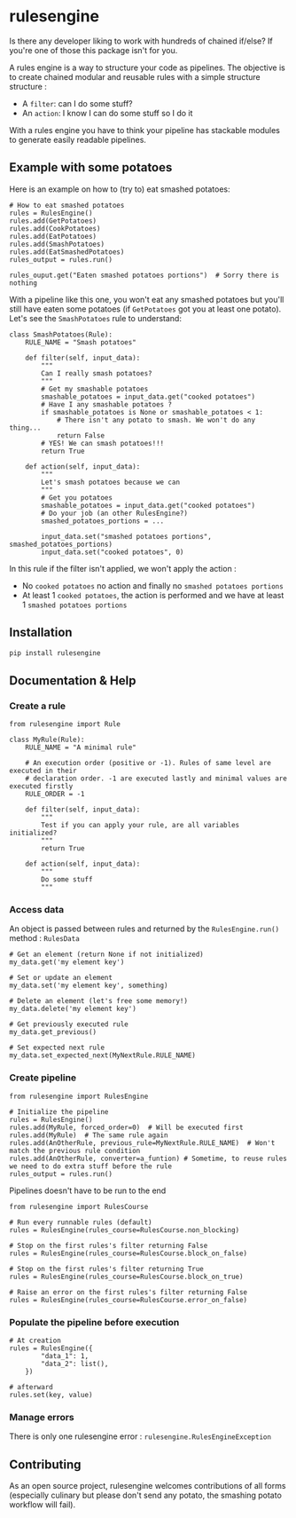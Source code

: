 # rulesengine

Is there any developer liking to work with hundreds of chained if/else? If you're one of those this package isn't for you.

A rules engine is a way to structure your code as pipelines. The objective is to create chained modular and reusable rules with a simple structure structure :
* A `filter`: can I do some stuff?
* An `action`: I know I can do some stuff so I do it

With a rules engine you have to think your pipeline has stackable modules to generate easily readable pipelines.

## Example with some potatoes

Here is an example on how to (try to) eat smashed potatoes:
``` python3
# How to eat smashed potatoes
rules = RulesEngine()
rules.add(GetPotatoes)
rules.add(CookPotatoes)
rules.add(EatPotatoes)
rules.add(SmashPotatoes)
rules.add(EatSmashedPotatoes)
rules_output = rules.run()

rules_ouput.get("Eaten smashed potatoes portions")  # Sorry there is nothing
```

With a pipeline like this one, you won't eat any smashed potatoes but you'll
still have eaten some potatoes (if `GetPotatoes` got you at least one potato).
Let's see the `SmashPotatoes` rule to understand:

``` python3
class SmashPotatoes(Rule):
    RULE_NAME = "Smash potatoes"

    def filter(self, input_data):
        """
        Can I really smash potatoes?
        """
        # Get my smashable potatoes
        smashable_potatoes = input_data.get("cooked potatoes")
        # Have I any smashable potatoes ?
        if smashable_potatoes is None or smashable_potatoes < 1:
            # There isn't any potato to smash. We won't do any thing...
            return False
        # YES! We can smash potatoes!!!
        return True

    def action(self, input_data):
        """
        Let's smash potatoes because we can
        """
        # Get you potatoes
        smashable_potatoes = input_data.get("cooked potatoes")
        # Do your job (an other RulesEngine?)
        smashed_potatoes_portions = ...

        input_data.set("smashed potatoes portions", smashed_potatoes_portions)
        input_data.set("cooked potatoes", 0)
```

In this rule if the filter isn't applied, we won't apply the action :
* No `cooked potatoes` no action and finally no `smashed potatoes portions`
* At least 1 `cooked potatoes`, the action is performed and we have at least 1
`smashed potatoes portions`

## Installation

``` bash
pip install rulesengine
```

## Documentation & Help

### Create a rule

```python3
from rulesengine import Rule

class MyRule(Rule):
    RULE_NAME = "A minimal rule"

    # An execution order (positive or -1). Rules of same level are executed in their
    # declaration order. -1 are executed lastly and minimal values are executed firstly
    RULE_ORDER = -1

    def filter(self, input_data):
        """
        Test if you can apply your rule, are all variables initialized?
        """
        return True

    def action(self, input_data):
        """
        Do some stuff
        """
```

### Access data

An object is passed between rules and returned by the `RulesEngine.run()`
method : `RulesData`
```python3
# Get an element (return None if not initialized)
my_data.get('my element key')

# Set or update an element
my_data.set('my element key', something)

# Delete an element (let's free some memory!)
my_data.delete('my element key')

# Get previously executed rule
my_data.get_previous()

# Set expected next rule
my_data.set_expected_next(MyNextRule.RULE_NAME)
```

### Create pipeline

```python3
from rulesengine import RulesEngine

# Initialize the pipeline
rules = RulesEngine()
rules.add(MyRule, forced_order=0)  # Will be executed first
rules.add(MyRule)  # The same rule again
rules.add(AnOtherRule, previous_rule=MyNextRule.RULE_NAME)  # Won't match the previous rule condition
rules.add(AnOtherRule, converter=a_funtion) # Sometime, to reuse rules we need to do extra stuff before the rule
rules_output = rules.run()
```

Pipelines doesn't have to be run to the end

```python3
from rulesengine import RulesCourse

# Run every runnable rules (default)
rules = RulesEngine(rules_course=RulesCourse.non_blocking)

# Stop on the first rules's filter returning False
rules = RulesEngine(rules_course=RulesCourse.block_on_false)

# Stop on the first rules's filter returning True
rules = RulesEngine(rules_course=RulesCourse.block_on_true)

# Raise an error on the first rules's filter returning False
rules = RulesEngine(rules_course=RulesCourse.error_on_false)
```

### Populate the pipeline before execution

```python3
# At creation
rules = RulesEngine({
        "data_1": 1,
        "data_2": list(),
    })

# afterward
rules.set(key, value)
```

### Manage errors

There is only one rulesengine error : `rulesengine.RulesEngineException`

## Contributing

As an open source project, rulesengine welcomes contributions of all forms (especially culinary but please don't send any potato, the smashing potato workflow will fail).
